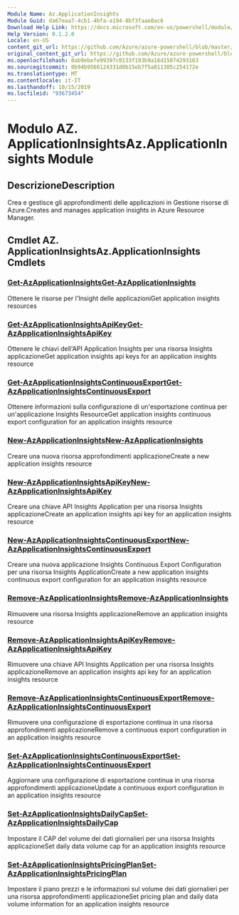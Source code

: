 ```yaml
---
Module Name: Az.ApplicationInsights
Module Guid: da67eaa7-4cb1-4bfa-a194-8bf3faae8ac6
Download Help Link: https://docs.microsoft.com/en-us/powershell/module/az.applicationinsights
Help Version: 0.1.2.0
Locale: en-US
content_git_url: https://github.com/Azure/azure-powershell/blob/master/src/ApplicationInsights/ApplicationInsights/help/Az.ApplicationInsights.md
original_content_git_url: https://github.com/Azure/azure-powershell/blob/master/src/ApplicationInsights/ApplicationInsights/help/Az.ApplicationInsights.md
ms.openlocfilehash: 0ab9ebefe99397c0133f193b9a16d15074293163
ms.sourcegitcommit: 0b94b9566124331d0b15eb7f5a811305c254172e
ms.translationtype: MT
ms.contentlocale: it-IT
ms.lasthandoff: 10/15/2019
ms.locfileid: "93673454"
---
```

# <span data-ttu-id="c2a2c-101">Modulo AZ. ApplicationInsights</span><span class="sxs-lookup"><span data-stu-id="c2a2c-101">Az.ApplicationInsights Module</span></span>
## <span data-ttu-id="c2a2c-102">Descrizione</span><span class="sxs-lookup"><span data-stu-id="c2a2c-102">Description</span></span>
<span data-ttu-id="c2a2c-103">Crea e gestisce gli approfondimenti delle applicazioni in Gestione risorse di Azure.</span><span class="sxs-lookup"><span data-stu-id="c2a2c-103">Creates and manages application insights in Azure Resource Manager.</span></span>

## <span data-ttu-id="c2a2c-104">Cmdlet AZ. ApplicationInsights</span><span class="sxs-lookup"><span data-stu-id="c2a2c-104">Az.ApplicationInsights Cmdlets</span></span>
### [<span data-ttu-id="c2a2c-105">Get-AzApplicationInsights</span><span class="sxs-lookup"><span data-stu-id="c2a2c-105">Get-AzApplicationInsights</span></span>](Get-AzApplicationInsights.md)
<span data-ttu-id="c2a2c-106">Ottenere le risorse per l'Insight delle applicazioni</span><span class="sxs-lookup"><span data-stu-id="c2a2c-106">Get application insights resources</span></span>

### [<span data-ttu-id="c2a2c-107">Get-AzApplicationInsightsApiKey</span><span class="sxs-lookup"><span data-stu-id="c2a2c-107">Get-AzApplicationInsightsApiKey</span></span>](Get-AzApplicationInsightsApiKey.md)
<span data-ttu-id="c2a2c-108">Ottenere le chiavi dell'API Application Insights per una risorsa Insights applicazione</span><span class="sxs-lookup"><span data-stu-id="c2a2c-108">Get application insights api keys for an application insights resource</span></span>

### [<span data-ttu-id="c2a2c-109">Get-AzApplicationInsightsContinuousExport</span><span class="sxs-lookup"><span data-stu-id="c2a2c-109">Get-AzApplicationInsightsContinuousExport</span></span>](Get-AzApplicationInsightsContinuousExport.md)
<span data-ttu-id="c2a2c-110">Ottenere informazioni sulla configurazione di un'esportazione continua per un'applicazione Insights Resource</span><span class="sxs-lookup"><span data-stu-id="c2a2c-110">Get application insights continuous export configuration for an application insights resource</span></span>

### [<span data-ttu-id="c2a2c-111">New-AzApplicationInsights</span><span class="sxs-lookup"><span data-stu-id="c2a2c-111">New-AzApplicationInsights</span></span>](New-AzApplicationInsights.md)
<span data-ttu-id="c2a2c-112">Creare una nuova risorsa approfondimenti applicazione</span><span class="sxs-lookup"><span data-stu-id="c2a2c-112">Create a new application insights resource</span></span>

### [<span data-ttu-id="c2a2c-113">New-AzApplicationInsightsApiKey</span><span class="sxs-lookup"><span data-stu-id="c2a2c-113">New-AzApplicationInsightsApiKey</span></span>](New-AzApplicationInsightsApiKey.md)
<span data-ttu-id="c2a2c-114">Creare una chiave API Insights Application per una risorsa Insights applicazione</span><span class="sxs-lookup"><span data-stu-id="c2a2c-114">Create an application insights api key for an application insights resource</span></span>

### [<span data-ttu-id="c2a2c-115">New-AzApplicationInsightsContinuousExport</span><span class="sxs-lookup"><span data-stu-id="c2a2c-115">New-AzApplicationInsightsContinuousExport</span></span>](New-AzApplicationInsightsContinuousExport.md)
<span data-ttu-id="c2a2c-116">Creare una nuova applicazione Insights Continuous Export Configuration per una risorsa Insights Application</span><span class="sxs-lookup"><span data-stu-id="c2a2c-116">Create a new application insights continuous export configuration for an application insights resource</span></span>

### [<span data-ttu-id="c2a2c-117">Remove-AzApplicationInsights</span><span class="sxs-lookup"><span data-stu-id="c2a2c-117">Remove-AzApplicationInsights</span></span>](Remove-AzApplicationInsights.md)
<span data-ttu-id="c2a2c-118">Rimuovere una risorsa Insights applicazione</span><span class="sxs-lookup"><span data-stu-id="c2a2c-118">Remove an application insights resource</span></span>

### [<span data-ttu-id="c2a2c-119">Remove-AzApplicationInsightsApiKey</span><span class="sxs-lookup"><span data-stu-id="c2a2c-119">Remove-AzApplicationInsightsApiKey</span></span>](Remove-AzApplicationInsightsApiKey.md)
<span data-ttu-id="c2a2c-120">Rimuovere una chiave API Insights Application per una risorsa Insights applicazione</span><span class="sxs-lookup"><span data-stu-id="c2a2c-120">Remove an application insights api key for an application insights resource</span></span>

### [<span data-ttu-id="c2a2c-121">Remove-AzApplicationInsightsContinuousExport</span><span class="sxs-lookup"><span data-stu-id="c2a2c-121">Remove-AzApplicationInsightsContinuousExport</span></span>](Remove-AzApplicationInsightsContinuousExport.md)
<span data-ttu-id="c2a2c-122">Rimuovere una configurazione di esportazione continua in una risorsa approfondimenti applicazione</span><span class="sxs-lookup"><span data-stu-id="c2a2c-122">Remove a continuous export configuration in an application insights resource</span></span>

### [<span data-ttu-id="c2a2c-123">Set-AzApplicationInsightsContinuousExport</span><span class="sxs-lookup"><span data-stu-id="c2a2c-123">Set-AzApplicationInsightsContinuousExport</span></span>](Set-AzApplicationInsightsContinuousExport.md)
<span data-ttu-id="c2a2c-124">Aggiornare una configurazione di esportazione continua in una risorsa approfondimenti applicazione</span><span class="sxs-lookup"><span data-stu-id="c2a2c-124">Update a continuous export configuration in an application insights resource</span></span>

### [<span data-ttu-id="c2a2c-125">Set-AzApplicationInsightsDailyCap</span><span class="sxs-lookup"><span data-stu-id="c2a2c-125">Set-AzApplicationInsightsDailyCap</span></span>](Set-AzApplicationInsightsDailyCap.md)
<span data-ttu-id="c2a2c-126">Impostare il CAP del volume dei dati giornalieri per una risorsa Insights applicazione</span><span class="sxs-lookup"><span data-stu-id="c2a2c-126">Set daily data volume cap for an application insights resource</span></span>

### [<span data-ttu-id="c2a2c-127">Set-AzApplicationInsightsPricingPlan</span><span class="sxs-lookup"><span data-stu-id="c2a2c-127">Set-AzApplicationInsightsPricingPlan</span></span>](Set-AzApplicationInsightsPricingPlan.md)
<span data-ttu-id="c2a2c-128">Impostare il piano prezzi e le informazioni sul volume dei dati giornalieri per una risorsa approfondimenti applicazione</span><span class="sxs-lookup"><span data-stu-id="c2a2c-128">Set pricing plan and daily data volume information for an application insights resource</span></span>

